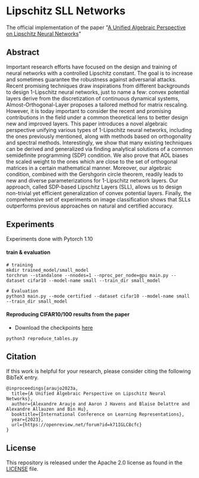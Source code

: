 # Lipschitz SLL Networks


The official implementation of the paper "[A Unified Algebraic Perspective on Lipschitz Neural Networks](https://arxiv.org/)"

## Abstract
Important research efforts have focused on the design and training of neural networks with a controlled Lipschitz constant. The goal is to increase and sometimes guarantee the robustness against adversarial attacks. Recent promising techniques draw inspirations from different backgrounds to design 1-Lipschitz neural networks, just to name a few: convex potential layers derive from the discretization of continuous dynamical systems, Almost-Orthogonal-Layer proposes a tailored method for matrix rescaling.  However, it is today important to consider the recent and promising contributions in the field under a common theoretical lens to better design new and improved layers. This paper introduces a novel algebraic perspective unifying various types of 1-Lipschitz neural networks, including the ones previously mentioned, along with methods based on orthogonality and spectral methods. Interestingly, we show that many existing techniques can be derived and generalized via finding analytical solutions of a common semidefinite programming (SDP) condition.  We also prove that AOL biases the scaled weight to the ones which are close to the set of orthogonal matrices in a certain mathematical manner. Moreover, our algebraic condition, combined with the Gershgorin circle theorem, readily leads to new and diverse parameterizations for 1-Lipschitz network layers. Our approach, called SDP-based Lipschitz Layers (SLL), allows us to design non-trivial yet efficient generalization of convex potential layers.  Finally, the comprehensive set of experiments on image classification shows that SLLs outperforms previous approaches on natural and certified accuracy.


## Experiments

Experiments done with Pytorch 1.10

#### train & evaluation
```
# training
mkdir trained_model/small_model
torchrun --standalone --nnodes=1 --nproc_per_node=gpu main.py --dataset cifar10 --model-name small --train_dir small_model 

# Evaluation
python3 main.py --mode certified --dataset cifar10 --model-name small --train_dir small_model
```

#### Reproducing CIFAR10/100 results from the paper
- Download the checkpoints [here](https://www.google.com)

```
python3 reproduce_tables.py
```

## Citation

If this work is helpful for your research, please consider citing the following BibTeX entry.

```
@inproceedings{araujo2023a,
  title={A Unified Algebraic Perspective on Lipschitz Neural Networks},
  author={Alexandre Araujo and Aaron J Havens and Blaise Delattre and Alexandre Allauzen and Bin Hu},
  booktitle={International Conference on Learning Representations},
  year={2023},
  url={https://openreview.net/forum?id=k71IGLC8cfc}
}
```

## License

This repository is released under the Apache 2.0 license as found in the [LICENSE](LICENSE.md) file.


